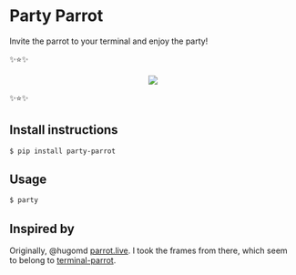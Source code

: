 # Party Parrot

Invite the parrot to your terminal and enjoy the party!


✨⭐️✨

<div align="center">
  <img src='https://raw.githubusercontent.com/santiagobasulto/party-parrot/master/parrot.gif' />
</div>

✨⭐️✨

## Install instructions

```bash
$ pip install party-parrot
```

## Usage

```bash
$ party
```

## Inspired by

Originally, @hugomd [parrot.live](https://github.com/hugomd/parrot.live). I took the frames from there, which seem to belong to [terminal-parrot](https://github.com/jmhobbs/terminal-parrot).
